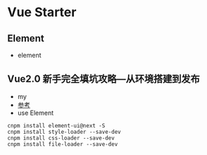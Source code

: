 Vue Starter
===

Element
---

- element

Vue2.0 新手完全填坑攻略—从环境搭建到发布
---

- my
- [参考](https://segmentfault.com/a/1190000007124470)
- use Element
```
cnpm install element-ui@next -S
cnpm install style-loader --save-dev
cnpm install css-loader --save-dev
cnpm install file-loader --save-dev
```


